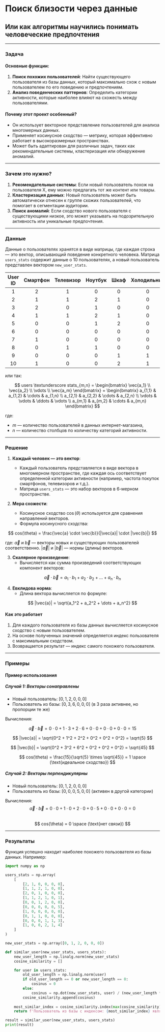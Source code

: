 # Поиск близости через данные  

## Или как алгоритмы научились понимать человеческие предпочтения  

---

### Задача  

#### Основные функции:  
1. **Поиск похожих пользователей**: Найти существующего пользователя из базы данных, который максимально схож с новым пользователем по его поведению и предпочтениям.  
2. **Анализ поведенческих паттернов**: Определить категории активности, которые наиболее влияют на схожесть между пользователями.  

#### Почему этот проект особенный?  
- Он использует векторное представление пользователей для анализа многомерных данных.  
- Применяет косинусное сходство — метрику, которая эффективно работает в высокоразмерных пространствах.  
- Может быть адаптирован для различных задач, таких как рекомендательные системы, кластеризация или обнаружение аномалий.  

---

### Зачем это нужно?  

1. **Рекомендательные системы**: Если новый пользователь похож на пользователя X, ему можно предлагать тот же контент или товары.  
2. **Кластеризация данных**: Новый пользователь может быть автоматически отнесен к группе схожих пользователей, что помогает в сегментации аудитории.  
3. **Поиск аномалий**: Если сходство нового пользователя с существующими низкое, это может указывать на подозрительную активность или уникальные предпочтения.  

---

### Данные  

Данные о пользователях хранятся в виде матрицы, где каждая строка — это вектор, описывающий поведение конкретного человека. Матрица `users_stats` содержит данные о 10 пользователях, а новый пользователь представлен вектором `new_user_stats`.  

| User ID | Смартфон | Телевизор | Ноутбук | Шкаф | Холодильник | Посуда |  
| :---: | :---: | :---: | :---: | :---: | :---: | :---: |  
| 1 | 2 | 1 | 0 | 0 | 0 | 0 |  
| 2 | 1 | 1 | 2 | 1 | 0 | 0 |  
| 3 | 2 | 0 | 1 | 0 | 0 | 0 |  
| 4 | 1 | 1 | 2 | 1 | 0 | 1 |  
| 5 | 0 | 0 | 1 | 2 | 0 | 0 |  
| 6 | 0 | 0 | 0 | 0 | 0 | 5 |  
| 7 | 1 | 0 | 0 | 0 | 0 | 0 |  
| 8 | 0 | 1 | 1 | 0 | 0 | 0 |  
| 9 | 0 | 0 | 0 | 1 | 1 | 3 |  
| 10 | 1 | 0 | 0 | 2 | 1 | 4 |  

или так:

$$
users \textunderscore stats_{m,n} =
\begin{bmatrix}
  \vec{a_1} \\
  \vec{a_2} \\
  \vdots  \\
  \vec{a_m}
\end{bmatrix} =
\begin{bmatrix}
  a_{1,1} & a_{1,2} & \cdots & a_{1,n} \\
  a_{2,1} & a_{2,2} & \cdots & a_{2,n} \\
  \vdots  & \vdots  & \ddots & \vdots  \\
  a_{m,1} & a_{m,2} & \cdots & a_{m,n}
\end{bmatrix}
$$

где:
- $m$ — количество пользователей в данных интернет-магазина,
- $n$ — количество столбцов по количеству категорий активности.

---

### Решение  

1. **Каждый человек — это вектор**:  
   - Каждый пользователь представляется в виде вектора в многомерном пространстве, где каждая ось соответствует определенной категории активности (например, частота покупок смартфонов, телевизоров и т.д.).  
   - Матрица `users_stats` — это набор векторов в 6-мерном пространстве.  

2. **Мера схожести**:  
   - Косинусное сходство $\cos(\theta)$ используется для сравнения направлений векторов.  
   - Формула косинусного сходства:

$$
cos(\theta) = \frac{\vec{a} \cdot \vec{b}}{|\vec{a}| \cdot |\vec{b}|}
$$

где:
$\vec{a}$ и $\vec{b}$ — векторы новых и существующих пользователей соответственно.
$|\vec{a}|$ и $|\vec{b}|$ — нормы (длины) векторов.  

3. **Скалярное произведение**:  
   - Вычисляется как сумма произведений соответствующих компонент векторов:

$$
\vec{a} \cdot \vec{b} = a_1 \cdot b_1 + a_2 \cdot b_2 + \dots + a_n \cdot b_n
$$  

4. **Евклидова норма**:  
   - Длина вектора вычисляется по формуле:

$$
|\vec{a}| = \sqrt{a_1^2 + a_2^2 + \dots + a_n^2}
$$  

#### Как это работает  

1. Для каждого пользователя из базы данных вычисляется косинусное сходство с новым пользователем.  
2. На основе полученных значений определяется индекс пользователя с максимальным сходством.  
3. Возвращается результат — индекс самого похожего пользователя.  

---

### Примеры  

#### Пример использования  

##### Случай 1: Векторы сонаправлены  
- Новый пользователь: $[0, 1, 2, 0, 0, 0]$  
- Пользователь из базы: $[0, 3, 6, 0, 0, 0]$ (в 3 раза активнее, но пропорции те же)  

Вычисления:

$$
\vec{a} \cdot \vec{b} = 0 \cdot 0 + 1 \cdot 3 + 2 \cdot 6 + 0 \cdot 0 + 0 \cdot 0 + 0 \cdot 0 = 15
$$

$$
|\vec{a}| = \sqrt{0^2 + 1^2 + 2^2 + 0^2 + 0^2 + 0^2} = \sqrt{5}
$$

$$
|\vec{b}| = \sqrt{0^2 + 3^2 + 6^2 + 0^2 + 0^2 + 0^2} = \sqrt{45}
$$

$$
cos(\theta) = \frac{15}{\sqrt{5} \times \sqrt{45}} = 1 \space (\text{идеальное сходство})
$$  

##### Случай 2: Векторы перпендикулярны  
- Новый пользователь: $[0, 1, 2, 0, 0, 0]$  
- Пользователь из базы: $[0, 0, 0, 5, 0, 0]$ (активен в другой категории)  

Вычисления:
$$
\vec{a} \cdot \vec{b} = 0 \cdot 0 + 1 \cdot 0 + 2 \cdot 0 + 0 \cdot 5 + 0 \cdot 0 + 0 \cdot 0 = 0
$$  
$$
cos(\theta) = 0 \space (\text{нет связи})
$$  

---

### Результаты  

Функция успешно находит наиболее похожего пользователя из базы данных. Например:  

```python
import numpy as np

users_stats = np.array(
    [
        [2, 1, 0, 0, 0, 0],
        [1, 1, 2, 1, 0, 0],
        [2, 0, 1, 0, 0, 0],
        [1, 1, 2, 1, 0, 1],
        [0, 0, 1, 2, 0, 0],
        [0, 0, 0, 0, 0, 5],
        [1, 0, 0, 0, 0, 0],
        [0, 1, 1, 0, 0, 0],
        [0, 0, 0, 1, 1, 3],
        [1, 0, 0, 2, 1, 4]
    ]
)

new_user_stats = np.array([0, 1, 2, 0, 0, 0])

def similar_user(new_user_stats, users_stats):
    new_user_length = np.linalg.norm(new_user_stats)
    cosine_similarity = []

    for user in users_stats:
        old_user_length = np.linalg.norm(user)
        if old_user_length == 0 or new_user_length == 0:
            cosinus = 0
        else:
            cosinus = np.dot(new_user_stats, user) / (new_user_length * old_user_length)
        cosine_similarity.append(cosinus)
    
    most_similar_index = cosine_similarity.index(max(cosine_similarity))
    return f'Пользователь из базы с индексом: {most_similar_index} является наиболее похожим.'

result = similar_user(new_user_stats, users_stats)
print(result)
